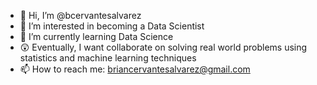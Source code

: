 - 👋 Hi, I’m @bcervantesalvarez
- 👀 I’m interested in becoming a Data Scientist
- 🌱 I’m currently learning Data Science
- 😲 Eventually, I want collaborate on solving real world problems using statistics and machine learning techniques
- 📫 How to reach me: briancervantesalvarez@gmail.com 

<!---
bcervantesalvarez/bcervantesalvarez is a ✨ special ✨ repository because its `README.md` (this file) appears on your GitHub profile.
You can click the Preview link to take a look at your changes.
--->
